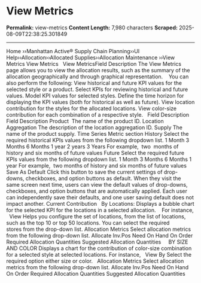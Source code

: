# View Metrics

**Permalink:** view-metrics
**Content Length:** 7,980 characters
**Scraped:** 2025-08-09T22:38:25.301849

---

Home &rsaquo;&rsaquo;Manhattan Active® Supply Chain Planning&rsaquo;&rsaquo;UI Help&rsaquo;&rsaquo;Allocation&rsaquo;&rsaquo;Allocated Supplies&rsaquo;&rsaquo;Allocation Maintenance ››View Metrics View Metrics &nbsp; View MetricsField Description The View Metrics page allows you to view the allocation results, such as the summary of the allocation geographically and through graphical representation.&nbsp; &nbsp; You&nbsp;can also perform the following: View historical and future KPI values for the selected style or a product. Select KPIs for reviewing historical and future values. Model KPI values for selected styles. Define the time horizon for displaying the KPI values (both for historical as well as future). View location contribution for the styles for the allocated locations. View color-size contribution for each combination of a respective style. &nbsp; Field Description Field Description Product&nbsp; The name of the product ID. Location&nbsp; Aggregation The description of the location aggregation ID. Supply The name of the product supply. Time Series Metric section History Select the required historical KPIs values from the following&nbsp;dropdown list. 1 Month 3 Months 6 Months 1 year 2 years 3 Years For example,&nbsp; two &nbsp;months of history and six&nbsp;months of future values Future Select the required future KPIs values from the following dropdown list. 1 Month 3 Months 6 Months 1 year For example,&nbsp; two months of history and six months of future values Save As Default Click this button&nbsp;to save the current settings of drop-downs, checkboxes, and&nbsp;option buttons as default. When they visit the same screen next time, users can view the default values of drop-downs, checkboxes, and option buttons that are automatically applied. Each user can independently save their defaults, and one user saving default does not impact another. Current Contribution &nbsp; By Locations: Displays a bubble chart for the selected KPI for the locations in a&nbsp;selected allocation.&nbsp; &nbsp; For instance, &nbsp; View Helps you configure the set of locations, from the list of locations, such as the top 10&nbsp;or top 50 locations. You can select the required stores&nbsp;from the drop-down list. Allocation Metrics Select allocation metrics from the following drop-down list. Allocate Inv.Pos Need On Hand On Order Required Allocation Quantities Suggested Allocation Quantities &nbsp; &nbsp; BY SIZE AND COLOR Displays a&nbsp;chart for the contribution of color-size combination for a&nbsp;selected style at selected locations. For instance, &nbsp; View By Select the required option either size or color. &nbsp; Allocation Metrics Select allocation metrics from the following drop-down list. Allocate Inv.Pos Need On Hand On Order Required Allocation Quantities Suggested Allocation Quantities &nbsp; &nbsp;